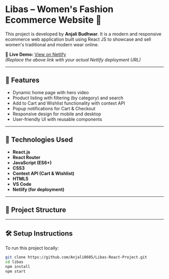 # Libas – Women's Fashion Ecommerce Website 👗

This project is developed by **Anjali Budhwar**. It is a modern and responsive ecommerce web application built using React JS to showcase and sell women's traditional and modern wear online.

🔗 **Live Demo:** [View on Netlify](https://your-netlify-deployment-link.netlify.app)  
*(Replace the above link with your actual Netlify deployment URL)*

---

## 📌 Features

- Dynamic home page with hero video
- Product listing with filtering (by category) and search
- Add to Cart and Wishlist functionality with context API
- Popup notifications for Cart & Checkout
- Responsive design for mobile and desktop
- User-friendly UI with reusable components

---

## 🚀 Technologies Used

- **React.js**
- **React Router**
- **JavaScript (ES6+)**
- **CSS3**
- **Context API (Cart & Wishlist)**
- **HTML5**
- **VS Code**
- **Netlify (for deployment)**

---

## 📁 Project Structure

---

## 🛠️ Setup Instructions

To run this project locally:

```bash
git clone https://github.com/Anjali0605/Libas-React-Project.git
cd libas
npm install
npm start



